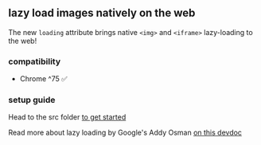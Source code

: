 ## lazy load images natively on the web

The new `loading` attribute brings native `<img>` and `<iframe>` lazy-loading to the web!

### compatibility 

 - Chrome ^75 ✅

### setup guide

Head to the src folder [to get started](https://github.com/mayeedwin/pwafire/blob/master/resources/lazy-load/src/index.html)

Read more about lazy loading by Google's Addy Osman [on this devdoc](https://addyosmani.com/blog/lazy-loading/)
